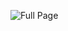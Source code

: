 ![Full Page](https://raw.githubusercontent.com/amiradbrains/htmlgridlayout/blob/master/assets/img/fullpage.png)
